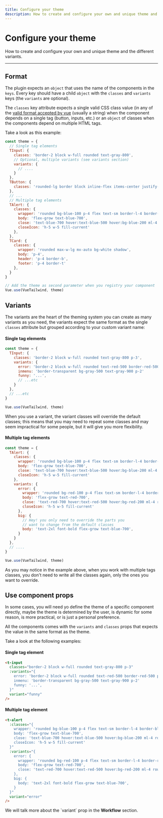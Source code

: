 ```yaml
---
title: Configure your theme
description: How to create and configure your own and unique theme and the different variants for your components.
---
```


# Configure your theme

How to create and configure your own and unique theme and the different variants.

<hr>

## Format

The plugin expects an `object` that uses the name of the components in the `keys`. Every key should have a child `object` with the `classes` and `variants` keys (the `variants` are optional).

The `classes` key attribute expects a single valid CSS class value (in any of the [valid format accepted by vue](https://vuejs.org/v2/guide/class-and-style.html) (usually a string) when the component depends on a single tag (button, inputs, etc.) or an `object` of classes when the components depend on multiple HTML tags.

Take a look as this example:

```js
const theme = {
  // Single tag elements
  TInput: {
    classes: 'border-2 block w-full rounded text-gray-800',
    // Optional, multiple variants (see variants section)
    variants: {
      // ....
    }
  },
  TButton: {
    classes: 'rounded-lg border block inline-flex items-center justify-center',
  },
  // ...
  // Multiple tag elements
  TAlert: {
    classes: {
      wrapper: 'rounded bg-blue-100 p-4 flex text-sm border-l-4 border-blue-500',
      body: 'flex-grow text-blue-700',
      close: 'text-blue-700 hover:text-blue-500 hover:bg-blue-200 ml-4 rounded',
      closeIcon: 'h-5 w-5 fill-current'
    },
  },
  TCard: {
    classes: {
      wrapper: 'rounded max-w-lg mx-auto bg-white shadow',
      body: 'p-4',
      header: 'p-4 border-b',
      footer: 'p-4 border-t'
    },
  }
}

// Add the theme as second parameter when you registry your component
Vue.use(VueTailwind, theme)
```

## Variants

The variants are the heart of the theming system you can create as many variants as you need, the variants expect the same format as the single `classes` attribute but grouped according to your custom variant name:


#### Single tag elements

```js
const theme = {
  TInput: {
    classes: 'border-2 block w-full rounded text-gray-800 p-3',
    variants: {
      error: 'border-2 block w-full rounded text-red-500 border-red-500 p-3'
      inmenu: 'border-transparent bg-gray-500 text-gray-900 p-2'
      funny: '...', 
      // ...etc
    }
  },
  // ...etc
}

Vue.use(VueTailwind, theme)
```

<tip>
When you use a variant, the variant classes will override the default classes; this means that you may need to repeat some classes and may seem impractical for some people, but it will give you more flexibility. 
</tip>


#### Multiple tag elements

```js
const theme = {
  TAlert: {
    classes: {
      wrapper: 'rounded bg-blue-100 p-4 flex text-sm border-l-4 border-blue-500',
      body: 'flex-grow text-blue-700',
      close: 'text-blue-700 hover:text-blue-500 hover:bg-blue-200 ml-4 rounded',
      closeIcon: 'h-5 w-5 fill-current'
    },
    variants: {
      error: {
        wrapper: 'rounded bg-red-100 p-4 flex text-sm border-l-4 border-red-500',
        body: 'flex-grow text-red-700',
        close: 'text-red-700 hover:text-red-500 hover:bg-red-200 ml-4 rounded',
        closeIcon: 'h-5 w-5 fill-current'
      },
      big: {
        // Hey! you only need to override the parts you 
        // want to change from the default classes
        body: 'text-2xl font-bold flex-grow text-blue-700',
      }
    }
  },
  // ....
}

Vue.use(VueTailwind, theme)
```

<tip>
As you may notice in the example above, when you work with multiple tags classes, you don't need to write all the classes again, only the ones you want to override.
</tip>


## Use component props

In some cases, you will need yo define the theme of a specific component directly, maybe the theme is determined by the user, is dynamic for some reason, is more practical, or is just a personal preference.

All the components comes with the `variants` and `classes` props that expects the value in the same format as the theme.

Take a look at the following examples:

#### Single tag element

```html
<t-input
  classes="border-2 block w-full rounded text-gray-800 p-3"
  :variants="{
    error: 'border-2 block w-full rounded text-red-500 border-red-500 p-3'
    inmenu: 'border-transparent bg-gray-500 text-gray-900 p-2'
    funny: '...', 
  }"
  variant="funny"
/>
```

#### Multiple tag element

```html
<t-alert
  :classes="{
    wrapper: 'rounded bg-blue-100 p-4 flex text-sm border-l-4 border-blue-500',
    body: 'flex-grow text-blue-700',
    close: 'text-blue-700 hover:text-blue-500 hover:bg-blue-200 ml-4 rounded',
    closeIcon: 'h-5 w-5 fill-current'
  }"
  :variants="{
    error: {
      wrapper: 'rounded bg-red-100 p-4 flex text-sm border-l-4 border-red-500',
      body: 'flex-grow text-red-700',
      close: 'text-red-700 hover:text-red-500 hover:bg-red-200 ml-4 rounded',
    },
    big: {
      body: 'text-2xl font-bold flex-grow text-blue-700',
    }
  }"
  variant="error"
/>
```

<tip>
We will talk more about the `variant` prop in the <strong>Workflow</strong> section.
</tip>
